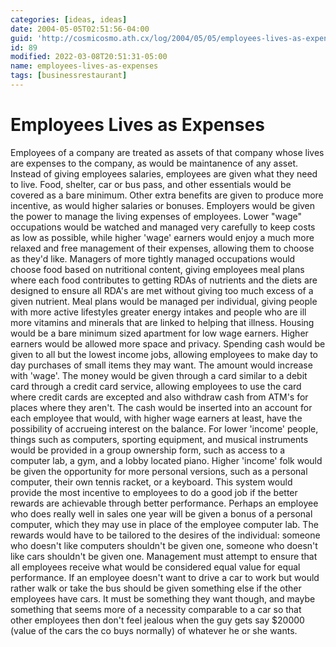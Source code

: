 ```yaml
---
categories: [ideas, ideas]
date: 2004-05-05T02:51:56-04:00
guid: 'http://cosmicosmo.ath.cx/log/2004/05/05/employees-lives-as-expenses/'
id: 89
modified: 2022-03-08T20:51:31-05:00
name: employees-lives-as-expenses
tags: [businessrestaurant]
---
```


Employees Lives as Expenses
===========================

Employees of a company are treated as assets of that company whose lives are expenses to the company, as would be maintanence of any asset. Instead of giving employees salaries, employees are given what they need to live. Food, shelter, car or bus pass, and other essentials would be covered as a bare minimum. Other extra benefits are given to produce more incentive, as would higher salaries or bonuses. 
Employers would be given the power to manage the living expenses of employees. Lower "wage" occupations would be watched and managed very carefully to keep costs as low as possible, while higher 'wage' earners would enjoy a much more relaxed and free management of their expenses, allowing them to choose as they'd like. 
Managers of more tightly managed occupations would choose food based on nutritional content, giving employees meal plans where each food contributes to getting RDAs of nutrients and the diets are designed to ensure all RDA's are met without giving too much excess of a given nutrient. Meal plans would be managed per individual, giving people with more active lifestyles greater energy intakes and people who are ill more vitamins and minerals that are linked to helping that illness. 
Housing would be a bare minimum sized apartment for low wage earners. Higher earners would be allowed more space and privacy.
Spending cash would be given to all but the lowest income jobs, allowing employees to make day to day purchases of small items they may want. The amount would increase with 'wage'. The money would be given through a card similar to a debit card through a credit card service, allowing employees to use the card where credit cards are excepted and also withdraw cash from ATM's for places where they aren't. The cash would be inserted into an account for each employee that would, with higher wage earners at least, have the possibility of accrueing interest on the balance. 
For lower 'income' people, things such as computers, sporting equipment, and musical instruments would be provided in a group ownership form, such as access to a computer lab, a gym, and a lobby located piano. Higher 'income' folk would be given the opportunity for more personal versions, such as a personal computer, their own tennis racket, or a keyboard. 
This system would provide the most incentive to employees to do a good job if the better rewards are achievable through better performance. Perhaps an employee who does really well in sales one year will be given a bonus of a personal computer, which they may use in place of the employee computer lab. The rewards would have to be tailored to the desires of the individual: someone who doesn't like computers shouldn't be given one, someone who doesn't like cars shouldn't be given one. Management must attempt to ensure that all employees receive what would be considered equal value for equal performance. If an employee doesn't want to drive a car to work but would rather walk or take the bus should be given something else if the other employees have cars. It must be something they want though, and maybe something that seems more of a necessity comparable to a car so that other employees then don't feel jealous when the guy gets say $20000 (value of the cars the co buys normally) of whatever he or she wants.
